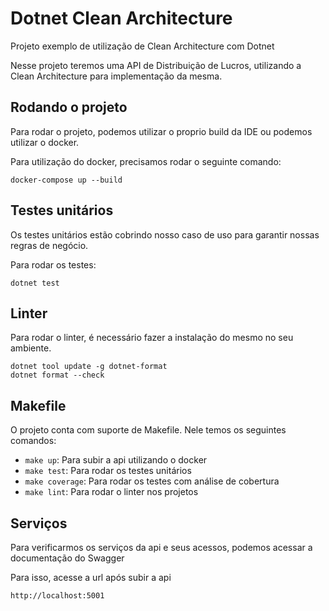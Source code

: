 # Dotnet Clean Architecture

Projeto exemplo de utilização de Clean Architecture com Dotnet

Nesse projeto teremos uma API de Distribuição de Lucros, utilizando a Clean Architecture para implementação da mesma.

## Rodando o projeto

Para rodar o projeto, podemos utilizar o proprio build da IDE ou podemos utilizar o docker.

Para utilização do docker, precisamos rodar o seguinte comando:

```
docker-compose up --build
```

## Testes unitários

Os testes unitários estão cobrindo nosso caso de uso para garantir nossas regras de negócio.

Para rodar os testes:

```
dotnet test
```

## Linter

Para rodar o linter, é necessário fazer a instalação do mesmo no seu ambiente.

```
dotnet tool update -g dotnet-format
dotnet format --check
```

## Makefile

O projeto conta com suporte de Makefile. Nele temos os seguintes comandos:

- `make up`: Para subir a api utilizando o docker
- `make test`: Para rodar os testes unitários
- `make coverage`: Para rodar os testes com análise de cobertura
- `make lint`: Para rodar o linter nos projetos

## Serviços

Para verificarmos os serviços da api e seus acessos, podemos acessar a documentação do Swagger

Para isso, acesse a url após subir a api

```
http://localhost:5001
```
